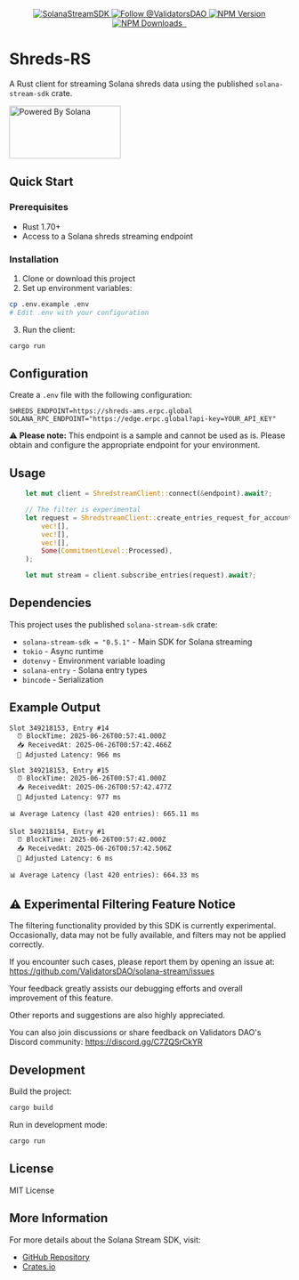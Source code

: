 <p align="center">
  <a href="https://slv.dev/" target="_blank">
    <img src="https://storage.validators.solutions/SolanaStreamSDK.jpg" alt="SolanaStreamSDK" />
  </a>
  <a href="https://twitter.com/intent/follow?screen_name=ValidatorsDAO" target="_blank">
    <img src="https://img.shields.io/twitter/follow/ValidatorsDAO.svg?label=Follow%20@ValidatorsDAO" alt="Follow @ValidatorsDAO" />
  </a>
  <a href="https://www.npmjs.com/package/@validators-dao/solana-stream-sdk">
    <img alt="NPM Version" src="https://img.shields.io/npm/v/@validators-dao/solana-stream-sdk?color=268bd2&label=version&logo=npm">
  </a>
  <a href="https://www.npmjs.com/package/@validators-dao/solana-stream-sdk">
    <img alt="NPM Downloads" src="https://img.shields.io/npm/dt/@validators-dao/solana-stream-sdk?color=cb4b16&label=npm%20downloads">
  </a>
  <a aria-label="License" href="https://github.com/ValidatorsDAO/solana-stream/blob/main/LICENSE.txt">
    <img alt="" src="https://badgen.net/badge/license/Apache/blue">
  </a>
  <a aria-label="Code of Conduct" href="https://github.com/ValidatorsDAO/solana-stream/blob/main/CODE_OF_CONDUCT.md">
    <img alt="" src="https://img.shields.io/badge/Contributor%20Covenant-2.1-4baaaa.svg">
  </a>
</p>

# Shreds-RS

A Rust client for streaming Solana shreds data using the published `solana-stream-sdk` crate.

<a href="https://solana.com/">
  <img src="https://storage.slv.dev/PoweredBySolana.svg" alt="Powered By Solana" width="200px" height="95px">
</a>

## Quick Start

### Prerequisites

- Rust 1.70+
- Access to a Solana shreds streaming endpoint

### Installation

1. Clone or download this project
2. Set up environment variables:

```bash
cp .env.example .env
# Edit .env with your configuration
```

3. Run the client:

```bash
cargo run
```

## Configuration

Create a `.env` file with the following configuration:

```env
SHREDS_ENDPOINT=https://shreds-ams.erpc.global
SOLANA_RPC_ENDPOINT="https://edge.erpc.global?api-key=YOUR_API_KEY"
```

⚠️ **Please note:** This endpoint is a sample and cannot be used as is. Please obtain and configure the appropriate endpoint for your environment.

## Usage

```rust
    let mut client = ShredstreamClient::connect(&endpoint).await?;

    // The filter is experimental
    let request = ShredstreamClient::create_entries_request_for_accounts(
        vec![],
        vec![],
        vec![],
        Some(CommitmentLevel::Processed),
    );

    let mut stream = client.subscribe_entries(request).await?;
```

## Dependencies

This project uses the published `solana-stream-sdk` crate:

- `solana-stream-sdk = "0.5.1"` - Main SDK for Solana streaming
- `tokio` - Async runtime
- `dotenvy` - Environment variable loading
- `solana-entry` - Solana entry types
- `bincode` - Serialization

## Example Output

```
Slot 349218153, Entry #14
  ⏰ BlockTime: 2025-06-26T00:57:41.000Z
  📥 ReceivedAt: 2025-06-26T00:57:42.466Z
  🚀 Adjusted Latency: 966 ms

Slot 349218153, Entry #15
  ⏰ BlockTime: 2025-06-26T00:57:41.000Z
  📥 ReceivedAt: 2025-06-26T00:57:42.477Z
  🚀 Adjusted Latency: 977 ms

📊 Average Latency (last 420 entries): 665.11 ms

Slot 349218154, Entry #1
  ⏰ BlockTime: 2025-06-26T00:57:42.000Z
  📥 ReceivedAt: 2025-06-26T00:57:42.506Z
  🚀 Adjusted Latency: 6 ms

📊 Average Latency (last 420 entries): 664.33 ms
```

## ⚠️ Experimental Filtering Feature Notice

The filtering functionality provided by this SDK is currently experimental. Occasionally, data may not be fully available, and filters may not be applied correctly.

If you encounter such cases, please report them by opening an issue at: https://github.com/ValidatorsDAO/solana-stream/issues

Your feedback greatly assists our debugging efforts and overall improvement of this feature.

Other reports and suggestions are also highly appreciated.

You can also join discussions or share feedback on Validators DAO's Discord community:
https://discord.gg/C7ZQSrCkYR

## Development

Build the project:

```bash
cargo build
```

Run in development mode:

```bash
cargo run
```

## License

MIT License

## More Information

For more details about the Solana Stream SDK, visit:

- [GitHub Repository](https://github.com/elsoul/solana-stream)
- [Crates.io](https://crates.io/crates/solana-stream-sdk)

